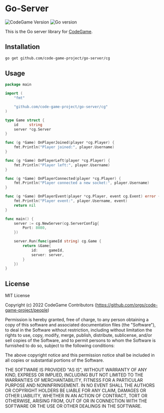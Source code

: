 # Go-Server
![CodeGame Version](https://img.shields.io/badge/CodeGame-v0.1-orange)
![Go version](https://img.shields.io/github/go-mod/go-version/code-game-project/go-server)

This is the Go server library for [CodeGame](https://github.com/code-game-project).

## Installation

```sh
go get github.com/code-game-project/go-server/cg
```

## Usage

```go
package main

import (
	"fmt"

	"github.com/code-game-project/go-server/cg"
)

type Game struct {
	id     string
	server *cg.Server
}

func (g *Game) OnPlayerJoined(player *cg.Player) {
	fmt.Println("Player joined:", player.Username)
}

func (g *Game) OnPlayerLeft(player *cg.Player) {
	fmt.Println("Player left:", player.Username)
}

func (g *Game) OnPlayerConnected(player *cg.Player) {
	fmt.Println("Player connected a new socket:", player.Username)
}

func (g *Game) OnPlayerEvent(player *cg.Player, event cg.Event) error {
	fmt.Println("Player event:", player.Username, event)
	return nil
}

func main() {
	server := cg.NewServer(cg.ServerConfig{
		Port: 8080,
	})

	server.Run(func(gameId string) cg.Game {
		return &Game{
			id:     gameId,
			server: server,
		}
	})
}
```

## License

MIT License

Copyright (c) 2022 CodeGame Contributors (https://github.com/orgs/code-game-project/people)

Permission is hereby granted, free of charge, to any person obtaining a copy
of this software and associated documentation files (the "Software"), to deal
in the Software without restriction, including without limitation the rights
to use, copy, modify, merge, publish, distribute, sublicense, and/or sell
copies of the Software, and to permit persons to whom the Software is
furnished to do so, subject to the following conditions:

The above copyright notice and this permission notice shall be included in all
copies or substantial portions of the Software.

THE SOFTWARE IS PROVIDED "AS IS", WITHOUT WARRANTY OF ANY KIND, EXPRESS OR
IMPLIED, INCLUDING BUT NOT LIMITED TO THE WARRANTIES OF MERCHANTABILITY,
FITNESS FOR A PARTICULAR PURPOSE AND NONINFRINGEMENT. IN NO EVENT SHALL THE
AUTHORS OR COPYRIGHT HOLDERS BE LIABLE FOR ANY CLAIM, DAMAGES OR OTHER
LIABILITY, WHETHER IN AN ACTION OF CONTRACT, TORT OR OTHERWISE, ARISING FROM,
OUT OF OR IN CONNECTION WITH THE SOFTWARE OR THE USE OR OTHER DEALINGS IN THE
SOFTWARE.
